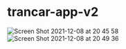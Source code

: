 # trancar-app-v2

![Screen Shot 2021-12-08 at 20 45 58](https://user-images.githubusercontent.com/78743649/145316205-e1e1e7d9-2528-49dc-a2d7-b4290f7bfdd0.png)
![Screen Shot 2021-12-08 at 20 49 36](https://user-images.githubusercontent.com/78743649/145316210-166b719b-0a9c-47df-8b8b-f71db6a72667.png)
